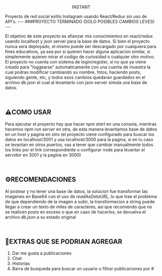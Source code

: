 <p align="center" font-size:2rem>INSTANT</p>
Proyecto de red social estilo Instagram usando React/Redux sin uso de API's.
---
###PROYECTO TERMINADO (SOLO POSIBLES CAMBIOS LEVES)
---

El objetivo de este proyecto es afianzar mis conocimientos en react/redux usando localhost y json server para la base de datos.
Si bien el proyecto nunca sera deployado, el mismo puede ser descargado por cualquiera para fines educativos, ya sea por si quieren hacer alguna aplicacion similar, si simplemente quieren mirar el codigo de curiosidad o cualquier otro motivo.
El proyecto no cuenta con sistema de login/register, si no que ya viene creado para "loggearse" automaticamente con una cuenta de muestra la cual podras modificar cambiando su nombre, fotos, haciendo posts, siguiendo gente, etc, y todos esos cambios quedaran guardados en el archivo db.json el cual al levantarlo con json server simula una base de datos.

<br/>

⚠️COMO USAR
---
Para ejecutar el proyecto hay que hacer *npm start* en una consola, mientras hacemos *npm run server* en otra, de esta manera levantamos base de datos en un host y pagina en otro (el proyecto viene configurado para buscar los datos en localhost/3001 y usa localhost/3000 para la pagina, si en tu caso se levantan en otros puertos, vas a tener que cambiar manualmente todos los links por el link correspondiente o configurar node para levantar el servidor en 3001 y la pagina en 3000)

<br/>

⚙️RECOMENDACIONES
---
Al postear y no tener una base de datos, la solucion fue transformar las imagenes en Base64 con el uso de *readAsDataURL*, lo que trae el problema de que dependiendo de la imagen a subir, la transformacion a string puede llegar a crear un texto de miles de caracteres, asi que recomiendo que no se realicen posts en exceso o que en caso de hacerlos, se devuelva el archivo *db.json* a su estado original

<br/>

🔭EXTRAS QUE SE PODRIAN AGREGAR
---
<ol>
  <li>Dar me gusta a publicaciones</li>
  <li>Chat</li>
  <li>Historias</li>
  <li>Barra de busqueda para buscar un usuario o filtrar publicaciones por #</li>
</ol>
